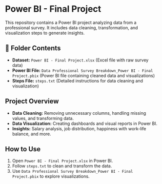 # Power BI - Final Project

This repository contains a Power BI project analyzing data from a professional survey. It includes data cleaning, transformation, and visualization steps to generate insights.

## 📂 Folder Contents
- **Dataset:** `Power BI - Final Project.xlsx` (Excel file with raw survey data)
- **Power BI File:** `Data Professional Survey Breakdown_Power BI - Final Project.pbix` (Power BI file containing cleaned data and visualizations)
- **Steps File:** `steps.txt` (Detailed instructions for data cleaning and visualization)

##  Project Overview
- **Data Cleaning:** Removing unnecessary columns, handling missing values, and transforming data.
- **Data Visualization:** Creating dashboards and visual reports in Power BI.
- **Insights:** Salary analysis, job distribution, happiness with work-life balance, and more.

##  How to Use
1. Open `Power BI - Final Project.xlsx` in Power BI.
2. Follow `steps.txt` to clean and transform the data.
3. Use `Data Professional Survey Breakdown_Power BI - Final Project.pbix` to explore visualizations.


